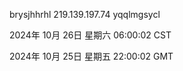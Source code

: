 brysjhhrhl 219.139.197.74 yqqlmgsycl

2024年 10月 26日 星期六 06:00:02 CST

2024年 10月 25日 星期五 22:00:02 GMT
